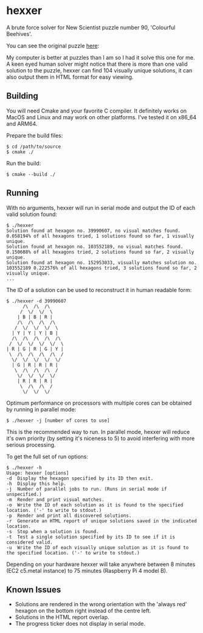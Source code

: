 # hexxer

A brute force solver for New Scientist puzzle number 90, 
'Colourful Beehives'.

You can see the original puzzle [here](https://www.newscientist.com/article/mg24833135-800-puzzle-89-get-your-felt-tip-pens-out-for-the-colourful-beehive/): 


My computer is better at puzzles than I am so I had it solve this
one for me. A keen eyed human solver might notice that there 
is more than one valid solution to the puzzle, hexxer can find
104 visually unique solutions, it can also output them in
HTML format for easy viewing.

## Building

You will need Cmake and your favorite C compiler. It definitely
works on MacOS and Linux and may work on other platforms. I've 
tested it on x86_64 and ARM64.

Prepare the build files:

    $ cd /path/to/source
    $ cmake ./

Run the build:

    $ cmake --build ./

## Running

With no arguments, hexxer will run in serial mode and output 
the ID of each valid solution found:

    $ ./hexxer 
    Solution found at hexagon no. 39990607, no visual matches found. 0.058194% of all hexagons tried, 1 solutions found so far, 1 visually unique.
    Solution found at hexagon no. 103552189, no visual matches found. 0.150688% of all hexagons tried, 2 solutions found so far, 2 visually unique.
    Solution found at hexagon no. 152953033, visually matches solution no. 103552189 0.222576% of all hexagons tried, 3 solutions found so far, 2 visually unique.
    ...

The ID of a solution can be used to reconstruct it in human 
readable form:

    $ ./hexxer -d 39990607
          /\  /\  /\
         /  \/  \/  \
        | B | B | R |
        /\  /\  /\  /\
       /  \/  \/  \/  \
      | Y | Y | Y | B |
      /\  /\  /\  /\  /\
     /  \/  \/  \/  \/  \
    | R | G | R | G | Y |
     \  /\  /\  /\  /\  /
      \/  \/  \/  \/  \/
      | G | R | R | R |
       \  /\  /\  /\  /
        \/  \/  \/  \/
        | R | R | R |
         \  /\  /\  /
          \/  \/  \/

Optimum performance on processors with multiple cores can be
obtained by running in parallel mode:

    $ ./hexxer -j [number of cores to use]

This is the recommended way to run. In parallel mode, hexxer
will reduce it's own priority (by setting it's niceness to 5) to 
avoid interfering with more serious processing.

To get the full set of run options:

    $ ./hexxer -h
    Usage: hexxer [options]
    -d  Display the hexagon specified by its ID then exit.
    -h  Display this help.
    -j  Number of parallel jobs to run. (Runs in serial mode if unspecified.)
    -m  Render and print visual matches.
    -o  Write the ID of each solution as it is found to the specified location. ('-' to write to stdout.)
    -p  Render and print all discovered solutions.
    -r  Generate an HTML report of unique solutions saved in the indicated location.
    -s  Stop when a solution is found.
    -t  Test a single solution specified by its ID to see if it is considered valid.
    -u  Write the ID of each visually unique solution as it is found to the specified location. ('-' to write to stdout.)

Depending on your hardware hexxer will take anywhere between
8 minutes (EC2 c5.metal instance) to 75 minutes (Raspberry Pi
4 model B).

## Known Issues

* Solutions are rendered in the wrong orientation with the 
  'always red' hexagon on the bottom right instead of the 
  centre left.
* Solutions in the HTML report overlap.
* The progress ticker does not display in serial mode.